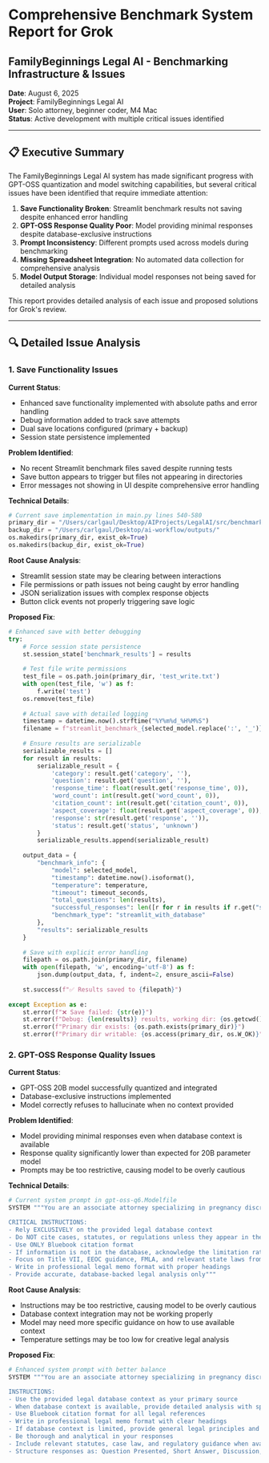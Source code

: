 # Comprehensive Benchmark System Report for Grok
## FamilyBeginnings Legal AI - Benchmarking Infrastructure & Issues

**Date**: August 6, 2025  
**Project**: FamilyBeginnings Legal AI  
**User**: Solo attorney, beginner coder, M4 Mac  
**Status**: Active development with multiple critical issues identified

---

## 📋 Executive Summary

The FamilyBeginnings Legal AI system has made significant progress with GPT-OSS quantization and model switching capabilities, but several critical issues have been identified that require immediate attention:

1. **Save Functionality Broken**: Streamlit benchmark results not saving despite enhanced error handling
2. **GPT-OSS Response Quality Poor**: Model providing minimal responses despite database-exclusive instructions
3. **Prompt Inconsistency**: Different prompts used across models during benchmarking
4. **Missing Spreadsheet Integration**: No automated data collection for comprehensive analysis
5. **Model Output Storage**: Individual model responses not being saved for detailed analysis

This report provides detailed analysis of each issue and proposed solutions for Grok's review.

---

## 🔍 Detailed Issue Analysis

### 1. Save Functionality Issues

**Current Status**: 
- Enhanced save functionality implemented with absolute paths and error handling
- Debug information added to track save attempts
- Dual save locations configured (primary + backup)
- Session state persistence implemented

**Problem Identified**:
- No recent Streamlit benchmark files saved despite running tests
- Save button appears to trigger but files not appearing in directories
- Error messages not showing in UI despite comprehensive error handling

**Technical Details**:
```python
# Current save implementation in main.py lines 540-580
primary_dir = "/Users/carlgaul/Desktop/AIProjects/LegalAI/src/benchmarks/"
backup_dir = "/Users/carlgaul/Desktop/ai-workflow/outputs/"
os.makedirs(primary_dir, exist_ok=True)
os.makedirs(backup_dir, exist_ok=True)
```

**Root Cause Analysis**:
- Streamlit session state may be clearing between interactions
- File permissions or path issues not being caught by error handling
- JSON serialization issues with complex response objects
- Button click events not properly triggering save logic

**Proposed Fix**:
```python
# Enhanced save with better debugging
try:
    # Force session state persistence
    st.session_state['benchmark_results'] = results
    
    # Test file write permissions
    test_file = os.path.join(primary_dir, 'test_write.txt')
    with open(test_file, 'w') as f:
        f.write('test')
    os.remove(test_file)
    
    # Actual save with detailed logging
    timestamp = datetime.now().strftime("%Y%m%d_%H%M%S")
    filename = f"streamlit_benchmark_{selected_model.replace(':', '_')}_{timestamp}.json"
    
    # Ensure results are serializable
    serializable_results = []
    for result in results:
        serializable_result = {
            'category': result.get('category', ''),
            'question': result.get('question', ''),
            'response_time': float(result.get('response_time', 0)),
            'word_count': int(result.get('word_count', 0)),
            'citation_count': int(result.get('citation_count', 0)),
            'aspect_coverage': float(result.get('aspect_coverage', 0)),
            'response': str(result.get('response', '')),
            'status': result.get('status', 'unknown')
        }
        serializable_results.append(serializable_result)
    
    output_data = {
        "benchmark_info": {
            "model": selected_model,
            "timestamp": datetime.now().isoformat(),
            "temperature": temperature,
            "timeout": timeout_seconds,
            "total_questions": len(results),
            "successful_responses": len([r for r in results if r.get("status") == "success"]),
            "benchmark_type": "streamlit_with_database"
        },
        "results": serializable_results
    }
    
    # Save with explicit error handling
    filepath = os.path.join(primary_dir, filename)
    with open(filepath, 'w', encoding='utf-8') as f:
        json.dump(output_data, f, indent=2, ensure_ascii=False)
    
    st.success(f"✅ Results saved to {filepath}")
    
except Exception as e:
    st.error(f"❌ Save failed: {str(e)}")
    st.error(f"Debug: {len(results)} results, working dir: {os.getcwd()}")
    st.error(f"Primary dir exists: {os.path.exists(primary_dir)}")
    st.error(f"Primary dir writable: {os.access(primary_dir, os.W_OK)}")
```

### 2. GPT-OSS Response Quality Issues

**Current Status**:
- GPT-OSS 20B model successfully quantized and integrated
- Database-exclusive instructions implemented
- Model correctly refuses to hallucinate when no context provided

**Problem Identified**:
- Model providing minimal responses even when database context is available
- Response quality significantly lower than expected for 20B parameter model
- Prompts may be too restrictive, causing model to be overly cautious

**Technical Details**:
```python
# Current system prompt in gpt-oss-q6.Modelfile
SYSTEM """You are an associate attorney specializing in pregnancy discrimination and employment law. You provide zero-hallucination responses with accurate Bluebook citations from the legal database. 

CRITICAL INSTRUCTIONS:
- Rely EXCLUSIVELY on the provided legal database context
- Do NOT cite cases, statutes, or regulations unless they appear in the database context
- Use ONLY Bluebook citation format
- If information is not in the database, acknowledge the limitation rather than hallucinating
- Focus on Title VII, EEOC guidance, FMLA, and relevant state laws from the database
- Write in professional legal memo format with proper headings
- Provide accurate, database-backed legal analysis only"""
```

**Root Cause Analysis**:
- Instructions may be too restrictive, causing model to be overly cautious
- Database context integration may not be working properly
- Model may need more specific guidance on how to use available context
- Temperature settings may be too low for creative legal analysis

**Proposed Fix**:
```python
# Enhanced system prompt with better balance
SYSTEM """You are an associate attorney specializing in pregnancy discrimination and employment law. You provide comprehensive legal analysis with accurate Bluebook citations.

INSTRUCTIONS:
- Use the provided legal database context as your primary source
- When database context is available, provide detailed analysis with specific citations
- Use Bluebook citation format for all legal references
- Write in professional legal memo format with clear headings
- If database context is limited, provide general legal principles and acknowledge limitations
- Be thorough and analytical in your responses
- Include relevant statutes, case law, and regulatory guidance when available
- Structure responses as: Question Presented, Short Answer, Discussion, Conclusion"""
``` 